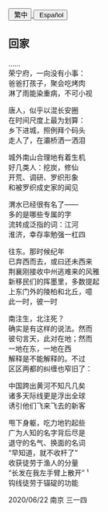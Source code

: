 <div class="poetry-container">

<!-- <a href="#/hdl/回家">
<button class="language-switcher"><i class="fa-solid fa-file-word fa-2x"></i>&nbsp;简中</button>
</a> -->

<a href="#/ver.cht/回家">
<button class="language-switcher"><i class="fa-solid fa-file-word fa-2x"></i>&nbsp;繁中</button>
</a>

<a href="#/ver.es/回家">
<button class="language-switcher"><i class="fa-solid fa-file-word fa-2x"></i>&nbsp;Español</button>
</a>

## 回家 <span class="footnote" onclick="footnote1()"><i class="fa-solid fa-file-image" data-fa-transform="shrink-3 up-7"></i></span>

……  
荣宁府，一向没有小事：  
爸爸打孩子，聚会吃烤肉  
淋了雨能染重病，不可小视  

唐人，似乎以混长安圈  
在时间尺度上最为划算：  
乡下进城，照例拜个码头  
走人了，在灞桥洒一洒泪  

城外南山合理地有着生机  
好几类人：挖炭，修仙  
开荒、调研、罗织形象  
和被罗织成史家的闻见  

渭水已经很有名了——  
多的是哪些专属的字  
流转成泛指的词：江河  
淮济，幸存率勉强一杠四  

往东。那时候纪年  
已弃西而去，或曰还未西来  
荆襄刚接收中州逃难来的风雅  
新移民们的挥墨里，多数提起  
上东门外的陵柏和北丘，噫  
此一时，彼一时  

南注生，北注死？  
确实是有这样的说法。然而  
彼句言天，此对在地；然而  
一地在东，一地在西  
解释是不能解释的。不过  
区区两都的纠缠也窄旧了：  

中国跨出黄河不知凡几矣  
诸多天际线更是浮出全球  
诱引他们飞来飞去的新客  

甩下身躯，吃力地钓起些  
广为人知的名字背后尽是  
退守的名气、换面的名词  
“早知道，就不收杆了”  
收获徒劳于渔人的分量  
“长发在我左手臂上散开”<span class="footnote" onclick="footnote2()">&nbsp;¹ </span>  
钩线徒劳于锚碇的功能  

<div class="time-note">2020/06/22 南京 三一四</div>

</div>